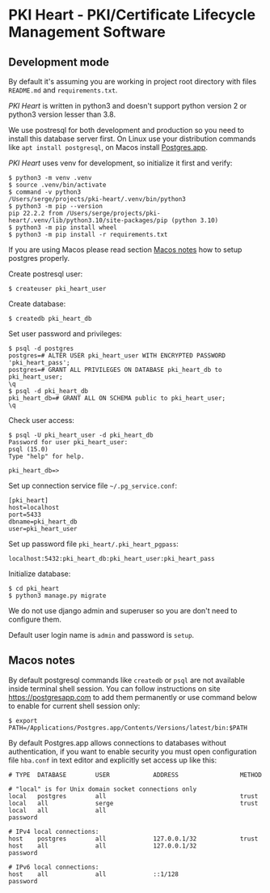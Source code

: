 # PKI Heart - PKI/Certificate Lifecycle Management Software

## Development mode

By default it's assuming you are working in project root directory with files `README.md` and `requirements.txt`.

*PKI Heart* is written in python3 and doesn't support python version 2 or python3 version lesser than 3.8.

We use postresql for both development and production so you need to install this database server first. On Linux use your
distribution commands like `apt install postgresql`, on Macos install [Postgres.app](https://postgresapp.com).

*PKI Heart* uses venv for development, so initialize it first and verify:

    $ python3 -m venv .venv
    $ source .venv/bin/activate
    $ command -v python3
    /Users/serge/projects/pki-heart/.venv/bin/python3
    $ python3 -m pip --version
    pip 22.2.2 from /Users/serge/projects/pki-heart/.venv/lib/python3.10/site-packages/pip (python 3.10)
    $ python3 -m pip install wheel
    $ python3 -m pip install -r requirements.txt 

If you are using Macos please read section [Macos notes](#macos-notes) how to setup postgres properly.

Create postresql user:

    $ createuser pki_heart_user

Create database:

    $ createdb pki_heart_db

Set user password and privileges:

    $ psql -d postgres
    postgres=# ALTER USER pki_heart_user WITH ENCRYPTED PASSWORD 'pki_heart_pass';
    postgres=# GRANT ALL PRIVILEGES ON DATABASE pki_heart_db to pki_heart_user;
    \q
    $ psql -d pki_heart_db
    pki_heart_db=# GRANT ALL ON SCHEMA public to pki_heart_user;
    \q

Check user access:

    $ psql -U pki_heart_user -d pki_heart_db
    Password for user pki_heart_user:
    psql (15.0)
    Type "help" for help.

    pki_heart_db=>

Set up connection service file `~/.pg_service.conf`:

    [pki_heart]
    host=localhost
    port=5433
    dbname=pki_heart_db
    user=pki_heart_user

Set up password file `pki_heart/.pki_heart_pgpass`:

    localhost:5432:pki_heart_db:pki_heart_user:pki_heart_pass

Initialize database:

    $ cd pki_heart
    $ python3 manage.py migrate

We do not use django admin and superuser so you are don't need to configure them.

Default user login name is `admin` and password is `setup`.

## Macos notes

By default postgresql commands like `createdb` or `psql` are not available inside terminal shell session. You can follow
instructions on site <https://postgresapp.com> to add them permanently or use command below to enable for current shell
session only:

    $ export PATH=/Applications/Postgres.app/Contents/Versions/latest/bin:$PATH

By default Postgres.app allows connections to databases without authentication, if you want to enable security
you must open configuration file `hba.conf` in text editor and explicitly set access up like this:

    # TYPE  DATABASE        USER            ADDRESS                 METHOD

    # "local" is for Unix domain socket connections only
    local   postgres        all                                     trust
    local   all             serge                                   trust
    local   all             all                                     password

    # IPv4 local connections:
    host    postgres        all             127.0.0.1/32            trust
    host    all             all             127.0.0.1/32            password

    # IPv6 local connections:
    host    all             all             ::1/128                 password